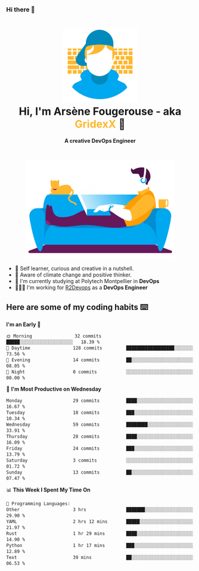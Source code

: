 ### Hi there 👋

<!--
**GridexX/gridexx** is a ✨ _special_ ✨ repository because its `README.md` (this file) appears on your GitHub profile.

Here are some ideas to get you started:

- 🔭 I’m currently working on ...
- 🌱 I’m currently learning ...
- 👯 I’m looking to collaborate on ...
- 🤔 I’m looking for help with ...
- 💬 Ask me about ...
- 📫 How to reach me: ...
- 😄 Pronouns: ...
- ⚡ Fun fact: ...
-->


<!-- Header -->
<h1 align="center">
  <img src="./images/user_profile.png" width="200">
  <br>
  Hi, I'm Arsène Fougerouse - aka <span style="color:#ffb72e">GridexX</span> 👋
</h1>


<p align="center">
  <b>A creative DevOps Engineer </b>
</p>
<br/>
<p align="center">
  <img src="./images/man_couch.png" width="400">
</p>

- 🎨 Self learner, curious and creative in a nutshell. 
- 🌱 Aware of climate change and positive thinker.
- 📕 I'm currently studying at Polytech Montpellier in **DevOps**
- 👨🏻‍💻 I'm working for [R2Devops](https://r2devops.io) as a **DevOps Engineer**


## Here are some of my coding habits ⌨️

<!-- Add a section about tech and Ops stack
  Like this one : https://github.com/Xanthus58#-tech-stack
-->
<!--START_SECTION:waka-->
**I'm an Early 🐤** 

```text
🌞 Morning                32 commits          █████░░░░░░░░░░░░░░░░░░░░   18.39 % 
🌆 Daytime                128 commits         ██████████████████░░░░░░░   73.56 % 
🌃 Evening                14 commits          ██░░░░░░░░░░░░░░░░░░░░░░░   08.05 % 
🌙 Night                  0 commits           ░░░░░░░░░░░░░░░░░░░░░░░░░   00.00 % 
```
📅 **I'm Most Productive on Wednesday** 

```text
Monday                   29 commits          ████░░░░░░░░░░░░░░░░░░░░░   16.67 % 
Tuesday                  18 commits          ███░░░░░░░░░░░░░░░░░░░░░░   10.34 % 
Wednesday                59 commits          ████████░░░░░░░░░░░░░░░░░   33.91 % 
Thursday                 28 commits          ████░░░░░░░░░░░░░░░░░░░░░   16.09 % 
Friday                   24 commits          ███░░░░░░░░░░░░░░░░░░░░░░   13.79 % 
Saturday                 3 commits           ░░░░░░░░░░░░░░░░░░░░░░░░░   01.72 % 
Sunday                   13 commits          ██░░░░░░░░░░░░░░░░░░░░░░░   07.47 % 
```


📊 **This Week I Spent My Time On** 

```text
💬 Programming Languages: 
Other                    3 hrs               ███████░░░░░░░░░░░░░░░░░░   29.90 % 
YAML                     2 hrs 12 mins       █████░░░░░░░░░░░░░░░░░░░░   21.97 % 
Rust                     1 hr 29 mins        ████░░░░░░░░░░░░░░░░░░░░░   14.90 % 
Python                   1 hr 17 mins        ███░░░░░░░░░░░░░░░░░░░░░░   12.89 % 
Text                     39 mins             ██░░░░░░░░░░░░░░░░░░░░░░░   06.53 % 
```


<!--END_SECTION:waka-->
